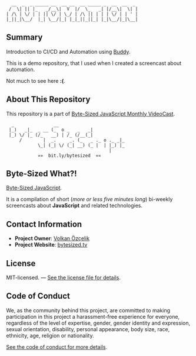 ```
  __  _  _ _____ __  __ __  __ _____ _  __  __  _  
 /  \| || |_   _/__\|  V  |/  \_   _| |/__\|  \| | 
| /\ | \/ | | || \/ | \_/ | /\ || | | | \/ | | ' | 
|_||_|\__/  |_| \__/|_| |_|_||_||_| |_|\__/|_|\__| 
```

## Summary

Introduction to CI/CD and Automation using [Buddy](https://buddy.works).

This is a demo repository, that I used when I created a screencast about automation.

Not much to see here **:(**.

## About This Repository

This repository is a part of [Byte-Sized JavaScript Monthly VideoCast][vidcast].

```
  _               __
 |_)   _|_  _ __ (_  o _   _   _|
 |_) \/ |_ (/_   __) | /_ (/__(_|
     /        |  _.     _. (_   _ ._ o ._ _|_
            \_| (_| \/ (_| __) (_ |  | |_) |_
                                       |
            »»  bit.ly/bytesized  ««
```

## Byte-Sized What?!

[Byte-Sized JavaScript][vidcast].

It is a compilation of short (*more or less five minutes long*) bi-weekly screencasts about **JavaScript** and related technologies.

## Contact Information

* **Project Owner**: [Volkan Özçelik](mailto:me@volkan.io)
* **Project Website**: [bytesized.tv](https://bytesized.tv/)

## License

MIT-licensed. — [See the license file for details](LICENSE.md).

## Code of Conduct

We, as the community behind this project, are committed to making participation in this project a harassment-free experience for everyone, regardless of the level of expertise, gender, gender identity and expression, sexual orientation, disability, personal appearance, body size, race, ethnicity, age, religion or nationality.

[See the code of conduct for more details](CODE_OF_CONDUCT.md).

[vidcast]: https://bytesized.tv/
[ticket]: https://github.com/jsbites/automation/issues/new
